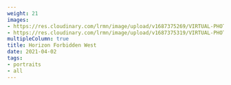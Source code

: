```yaml
---
weight: 21
images:
- https://res.cloudinary.com/lrmn/image/upload/v1687375269/VIRTUAL-PHOTOGRAPHY/hfw/lrmn-aloy_29_aeamd9.jpg
- https://res.cloudinary.com/lrmn/image/upload/v1687375319/VIRTUAL-PHOTOGRAPHY/hfw/lrmn-aloy_75_sfz9hi.jpg
multipleColumn: true
title: Horizon Forbidden West
date: 2021-04-02
tags:
- portraits
- all
---
```

